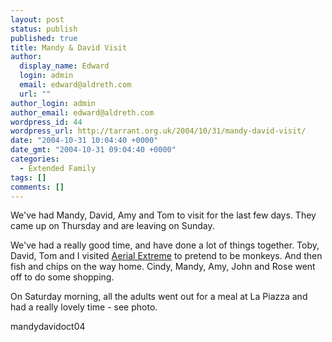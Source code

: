 ```yaml
---
layout: post
status: publish
published: true
title: Mandy & David Visit
author:
  display_name: Edward
  login: admin
  email: edward@aldreth.com
  url: ""
author_login: admin
author_email: edward@aldreth.com
wordpress_id: 44
wordpress_url: http://tarrant.org.uk/2004/10/31/mandy-david-visit/
date: "2004-10-31 10:04:40 +0000"
date_gmt: "2004-10-31 09:04:40 +0000"
categories:
  - Extended Family
tags: []
comments: []
---
```


<p>We've had Mandy, David, Amy and Tom to visit for the last few days.  They came up on Thursday and are leaving on Sunday.</p>
<p>We've had a really good time, and have done a lot of things together.  Toby, David, Tom and I visited <a href="https://www.aerialextreme.co.uk/">Aerial Extreme</a> to pretend to be monkeys. And then fish and chips on the way home.  Cindy, Mandy, Amy, John and Rose went off to do some shopping.</p>
<p>On Saturday morning, all the adults went out for a meal at La Piazza and had a really lovely time - see photo.</p>
<p><wpg2>mandydavidoct04</wpg2></p>
